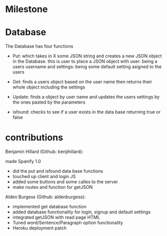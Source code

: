 # Milestone

# Database

The Database has four functions

* Put: which takes in X some JSON string and creates a new JSON object in the Database.
this is user to place a JSON object with user: being a users username and settings:
being some default setting asigned to the users

* Get: finds a users object based on the user name then returns their whole object including the settings

* Update: finds a object by user name and updates the users settings by the ones pasted by the parameters

* isfound: checks to see if a user exists in the data base returning true or false

# contributions

Benjamin Hillard (Github: benjihillard):

made Spanify 1.0
* did the put and isfound data base functions
* touched up client and login JS
* added some buttons and some calles to the server
* make routes and function for getJSON
    
Alden Burgess (Github: aldenburgess):
* implemented get database function
* added database functionality for login, signup and default settings
* integrated getJSON with read page HTML
* Tuned word/Sentence/Paragraph option functionality
* Heroku deployment patch

